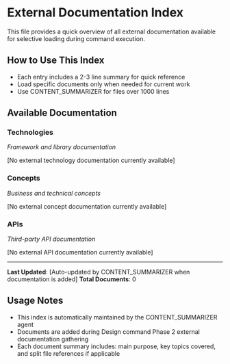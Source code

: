 # External Documentation Index

This file provides a quick overview of all external documentation available for selective loading during command execution.

## How to Use This Index
- Each entry includes a 2-3 line summary for quick reference
- Load specific documents only when needed for current work
- Use CONTENT_SUMMARIZER for files over 1000 lines

## Available Documentation

### Technologies
*Framework and library documentation*

[No external technology documentation currently available]

### Concepts  
*Business and technical concepts*

[No external concept documentation currently available]

### APIs
*Third-party API documentation*

[No external API documentation currently available]

---

**Last Updated**: [Auto-updated by CONTENT_SUMMARIZER when documentation is added]
**Total Documents**: 0

## Usage Notes
- This index is automatically maintained by the CONTENT_SUMMARIZER agent
- Documents are added during Design command Phase 2 external documentation gathering
- Each document summary includes: main purpose, key topics covered, and split file references if applicable